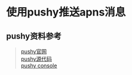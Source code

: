 # 使用pushy推送apns消息

## pushy资料参考
>[pushy官网](https://pushy-apns.org/)  
>[pushy源代码](https://github.com/jchambers/pushy)  
>[pushy console](https://github.com/jchambers/pushy-console)  